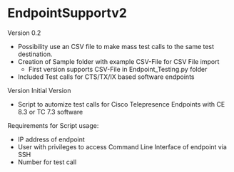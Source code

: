 # EndpointSupportv2

Version 0.2
- Possibility use an CSV file to make mass test calls to the same test destination.
- Creation of Sample folder with example CSV-File for CSV File import
    - First version supports CSV-File in Endpoint_Testing.py folder
- Included Test calls for CTS/TX/IX based software endpoints



Version Initial Version
- Script to automize test calls for Cisco Telepresence Endpoints with CE 8.3 or TC 7.3 software

Requirements for Script usage:
- IP address of endpoint
- User with privileges to access Command Line Interface of endpoint via SSH
- Number for test call
